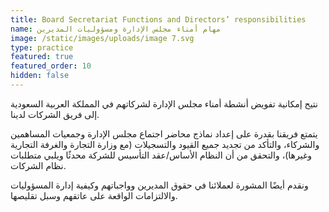 ```yaml
---
title: Board Secretariat Functions and Directors’ responsibilities
name: مهام أمناء مجلس الإدارة ومسؤوليات المديرين
image: /static/images/uploads/image 7.svg
type: practice
featured: true
featured_order: 10
hidden: false
---
```

نتيح إمكانية تفويض أنشطة أمناء مجلس الإدارة لشركاتهم في المملكة العربية السعودية إلى فريق الشركات لدينا.

يتمتع فريقنا بقدرة على إعداد نماذج محاضر اجتماع مجلس الإدارة وجمعيات المساهمين والشركاء، والتأكد من تجديد جميع القيود والتسجيلات (مع وزارة التجارة والغرفة التجارية وغيرها)، والتحقق من أن النظام الأساس/عقد التأسيس للشركة محدثًا ويلبي متطلبات نظام الشركات.

ونقدم أيضًا المشورة لعملائنا في حقوق المديرين وواجباتهم وكيفية إدارة المسؤوليات والالتزامات الواقعة على عاتقهم وسبل تقليصها.
